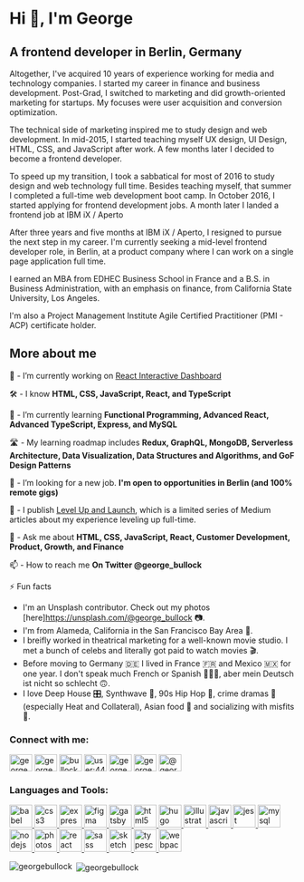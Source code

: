<h1 align="left">Hi 👋, I'm George</h1>
<h2 align="left">A frontend developer in Berlin, Germany</h2>

Altogether, I've acquired 10 years of experience working for media and technology companies. I started my career in finance and business development. Post-Grad, I switched to marketing and did growth-oriented marketing for startups. My focuses were user acquisition and conversion optimization.

The technical side of marketing inspired me to study design and web development. In mid-2015, I started teaching myself UX design, UI Design, HTML, CSS, and JavaScript after work. A few months later I decided to become a frontend developer.

To speed up my transition, I took a sabbatical for most of 2016 to study design and web technology full time. Besides teaching myself, that summer I completed a full-time web development boot camp. In October 2016, I started applying for frontend development jobs. A month later I landed a frontend job at IBM iX / Aperto

After three years and five months at IBM iX / Aperto, I resigned to pursue the next step in my career. I'm currently seeking a mid-level frontend developer role, in Berlin, at a product company where I can work on a single page application full time.

I earned an MBA from EDHEC Business School in France and a B.S. in Business Administration, with an emphasis on finance, from California State University, Los Angeles.

I'm also a Project Management Institute Agile Certified Practitioner (PMI - ACP) certificate holder.

<h2 align="left">More about me</h2>

🔭 - I’m currently working on [React Interactive Dashboard](https://github.com/georgebullock/react-interactive-dashboard-static)

🛠️ - I know **HTML, CSS, JavaScript, React, and TypeScript**

🌱 - I’m currently learning **Functional Programming, Advanced React, Advanced TypeScript, Express, and MySQL**

🛣️ - My learning roadmap includes **Redux, GraphQL, MongoDB, Serverless Architecture, Data Visualization, Data Structures and Algorithms, and GoF Design Patterns**

🤝  - I’m looking for a new job. **I'm open to opportunities in Berlin (and 100% remote gigs)**

📝 - I publish [Level Up and Launch](https://medium.com/level-up-and-launch), which is a limited series of Medium articles about my experience leveling up full-time.

💬 - Ask me about **HTML, CSS, JavaScript, React, Customer Development, Product, Growth, and Finance**

📫 - How to reach me **On Twitter @george_bullock**

⚡ Fun facts 
 - I'm an Unsplash contributor. Check out my photos [here]https://unsplash.com/@george_bullock 📷.
 - I'm from Alameda, California in the San Francisco Bay Area 🌉.
 - I breifly worked in theatrical marketing for a well-known movie studio. I met a bunch of celebs and literally got paid to watch movies 🎬.
 - Before moving to Germany 🇩🇪  I lived in France 🇫🇷  and Mexico 🇲🇽  for one year. I don't speak much French or Spanish 🤷🏾‍♂️,  aber mein Deutsch ist nicht so schlecht 🙃.
 - I love Deep House 🎛️, Synthwave 🦄, 90s Hip Hop 🎤, crime dramas 🔫 (especially Heat and Collateral), Asian food 🥡 and socializing with misfits 🤡. 

<p align="left">
<h3 align="left">Connect with me:</h3>
<a href="https://dev.to/georgebullock" target="blank"><img align="center" src="https://cdn.jsdelivr.net/npm/simple-icons@3.0.1/icons/dev-dot-to.svg" alt="georgebullock" height="30" width="40" /></a>
<a href="https://twitter.com/george_bullock" target="blank"><img align="center" src="https://cdn.jsdelivr.net/npm/simple-icons@3.0.1/icons/twitter.svg" alt="george_bullock" height="30" width="40" /></a>
<a href="https://linkedin.com/in/bullockgeorge" target="blank"><img align="center" src="https://cdn.jsdelivr.net/npm/simple-icons@3.0.1/icons/linkedin.svg" alt="bullockgeorge" height="30" width="40" /></a>
<a href="https://stackoverflow.com/users/user:4436706" target="blank"><img align="center" src="https://cdn.jsdelivr.net/npm/simple-icons@3.0.1/icons/stackoverflow.svg" alt="user:4436706" height="30" width="40" /></a>
<a href="https://codesandbox.com/georgebullock" target="blank"><img align="center" src="https://cdn.jsdelivr.net/npm/simple-icons@3.0.1/icons/codesandbox.svg" alt="georgebullock" height="30" width="40" /></a>
<a href="https://instagram.com/george__bullock" target="blank"><img align="center" src="https://cdn.jsdelivr.net/npm/simple-icons@3.0.1/icons/instagram.svg" alt="george__bullock" height="30" width="40" /></a>
<a href="https://medium.com/@georgebullock" target="blank"><img align="center" src="https://cdn.jsdelivr.net/npm/simple-icons@3.0.1/icons/medium.svg" alt="@georgebullock" height="30" width="40" /></a>
</p>

<h3 align="left">Languages and Tools:</h3>
<p align="left"> <a href="https://babeljs.io/" target="_blank"> <img src="https://www.vectorlogo.zone/logos/babeljs/babeljs-icon.svg" alt="babel" width="40" height="40"/> </a> <a href="https://www.w3schools.com/css/" target="_blank"> <img src="https://devicons.github.io/devicon/devicon.git/icons/css3/css3-original-wordmark.svg" alt="css3" width="40" height="40"/> </a> <a href="https://expressjs.com" target="_blank"> <img src="https://devicons.github.io/devicon/devicon.git/icons/express/express-original-wordmark.svg" alt="express" width="40" height="40"/> </a> <a href="https://www.figma.com/" target="_blank"> <img src="https://www.vectorlogo.zone/logos/figma/figma-icon.svg" alt="figma" width="40" height="40"/> </a> <a href="https://www.gatsbyjs.com/" target="_blank"> <img src="https://www.vectorlogo.zone/logos/gatsbyjs/gatsbyjs-icon.svg" alt="gatsby" width="40" height="40"/> </a> <a href="https://www.w3.org/html/" target="_blank"> <img src="https://devicons.github.io/devicon/devicon.git/icons/html5/html5-original-wordmark.svg" alt="html5" width="40" height="40"/> </a> <a href="https://gohugo.io/" target="_blank"> <img src="https://api.iconify.design/logos-hugo.svg" alt="hugo" width="40" height="40"/> </a> <a href="https://www.adobe.com/in/products/illustrator.html" target="_blank"> <img src="https://www.vectorlogo.zone/logos/adobe_illustrator/adobe_illustrator-icon.svg" alt="illustrator" width="40" height="40"/> </a> <a href="https://developer.mozilla.org/en-US/docs/Web/JavaScript" target="_blank"> <img src="https://devicons.github.io/devicon/devicon.git/icons/javascript/javascript-original.svg" alt="javascript" width="40" height="40"/> </a> <a href="https://jestjs.io" target="_blank"> <img src="https://www.vectorlogo.zone/logos/jestjsio/jestjsio-icon.svg" alt="jest" width="40" height="40"/> </a> <a href="https://www.mysql.com/" target="_blank"> <img src="https://devicons.github.io/devicon/devicon.git/icons/mysql/mysql-original-wordmark.svg" alt="mysql" width="40" height="40"/> </a> <a href="https://nodejs.org" target="_blank"> <img src="https://devicons.github.io/devicon/devicon.git/icons/nodejs/nodejs-original-wordmark.svg" alt="nodejs" width="40" height="40"/> </a> <a href="https://www.photoshop.com/en" target="_blank"> <img src="https://devicons.github.io/devicon/devicon.git/icons/photoshop/photoshop-plain.svg" alt="photoshop" width="40" height="40"/> </a> <a href="https://reactjs.org/" target="_blank"> <img src="https://devicons.github.io/devicon/devicon.git/icons/react/react-original-wordmark.svg" alt="react" width="40" height="40"/> </a> <a href="https://sass-lang.com" target="_blank"> <img src="https://devicons.github.io/devicon/devicon.git/icons/sass/sass-original.svg" alt="sass" width="40" height="40"/> </a> <a href="https://www.sketch.com/" target="_blank"> <img src="https://www.vectorlogo.zone/logos/sketchapp/sketchapp-icon.svg" alt="sketch" width="40" height="40"/> </a> <a href="https://www.typescriptlang.org/" target="_blank"> <img src="https://devicons.github.io/devicon/devicon.git/icons/typescript/typescript-original.svg" alt="typescript" width="40" height="40"/> </a> <a href="https://webpack.js.org" target="_blank"> <img src="https://devicons.github.io/devicon/devicon.git/icons/webpack/webpack-original.svg" alt="webpack" width="40" height="40"/> </a> </p>

<p><img align="left" src="https://github-readme-stats.vercel.app/api/top-langs/?username=georgebullock&layout=compact" alt="georgebullock" /></p>

<p>&nbsp;<img align="center" src="https://github-readme-stats.vercel.app/api?username=georgebullock&show_icons=true" alt="georgebullock" /></p>

